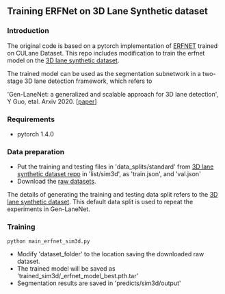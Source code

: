 ## Training ERFNet on 3D Lane Synthetic dataset

### Introduction
The original code is based on a pytorch implementation of 
[ERFNET](https://github.com/cardwing/Codes-for-Lane-Detection/tree/master/ERFNet-CULane-PyTorch) trained on CULane Dataset.
This repo includes modification to train the erfnet model on the 
[3D lane synthetic dataset](https://github.com/yuliangguo/3D_Lane_Synthetic_Dataset).

The trained model can be used as the segmentation subnetwork in a two-stage 3D lane detection framework, which refers to

'Gen-LaneNet: a generalized and scalable approach for 3D lane detection', Y Guo, etal. Arxiv 2020. [[paper](https://arxiv.org/abs/2003.10656)]

### Requirements
- pytorch 1.4.0

### Data preparation

* Put the training and testing files in 'data_splits/standard' from [3D lane synthetic dataset repo](https://github.com/yuliangguo/3D_Lane_Synthetic_Dataset)
 in 'list/sim3d', as 'train.json', and 'val.json'
 * Download the [raw datasets](https://drive.google.com/open?id=1Kisxoj7mYl1YyA_4xBKTE8GGWiNZVain). 

The details of generating the training and testing data
split refers to the [3D lane synthetic dataset](https://github.com/yuliangguo/3D_Lane_Synthetic_Dataset). This default
data split is used to repeat the experiments in Gen-LaneNet.

### Training

    python main_erfnet_sim3d.py

* Modify 'dataset_folder' to the location saving the downloaded raw dataset. 
* The trained model will be saved as 'trained_sim3d/_erfnet_model_best.pth.tar'
* Segmentation results are saved in 'predicts/sim3d/output'